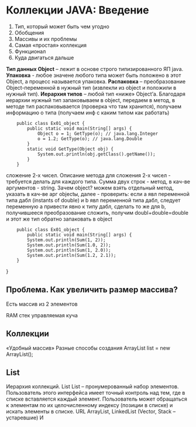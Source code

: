 # Коллекции JAVA: Введение

1. Тип, который может быть чем угодно
2. Обобщения
3. Массивы и их проблемы
4. Самая «простая» коллекция
5. Функционал
6. Куда двигаться дальше

**Тип данных Object** – лежит в основе строго типизированного ЯП java.
**Упаковка** - любое значене любого типа может быть положено в этот Object, а процесс называется упаковка.
**Распаковка** – преобразование Object-переменной в нужный тип (извлекли из object и положили в нужный тип).
**Иерархия типов** – любой тип «ниже» Object’а. Благодаря иерархии нужный тип запаковываем в object, передаем в метод, в методе тип распаковывается (проверка что там хранится), получаем информацию о типа (получаем инф с каким типом как работать)

        public class Ex01_object {
            public static void main(String[] args) {
                Object o = 1; GetType(o); // java.lang.Integer
                o = 1.2; GetType(o); // java.lang.Double
            }
            static void GetType(Object obj) {
                System.out.println(obj.getClass().getName());
            }
        }

сложение 2-х чисел. Описание метода для сложения 2-х чисел - требуется делать для каждого типа.
Сумма двух строк - метод, в кач-ве аргументов - string.
Зачем object? можем взять отдельный метод, указать в кач-ве арг objectы, далее - проверить: если a явл переменной типа дабл (instants of double) и b явл переменной типа дабл, следует переменную a привести явно к типу дабл, сделать то же для b, получившееся преобразование сложить, получим doubl+double=double и этот же тип обратно запаковать в object

        public class Ex01_object {
            public static void main(String[] args) {
            System.out.println(Sum(1, 2));
            System.out.println(Sum(1.0, 2));
            System.out.println(Sum(1, 2.0));
            System.out.println(Sum(1.2, 2.1));
        }

}

## Проблема. Как увеличить размер массива?

Есть массив из 2 элементов

RAM
стек
управляемая куча

## Коллекции

«Удобный массив»
Разные способы создания
ArrayList list = new ArrayList();

## List

Иерархия коллекций. List
List – пронумерованный набор элементов.
Пользователь этого интерфейса имеет точный контроль над тем,
где в списке вставляется каждый элемент.
Пользователь может обращаться к элементам по их целочисленному
индексу (позиции в списке) и искать элементы в списке.
URL
ArrayList, LinkedList (Vector, Stack – устаревшие)
И
